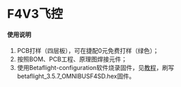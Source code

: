 # F4V3飞控

#### 使用说明

1.  PCB打样（四层板），可在捷配0元免费打样（绿色）；
2.  按照BOM、PCB工程、原理图焊接元件；
3.  使用Betaflight-configuration软件烧录固件，见[教程](https://www.cnblogs.com/cai-zi/p/14382913.html)，刷写betaflight_3.5.7_OMNIBUSF4SD.hex固件。

